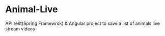 # Animal-Live
API rest(Spring Framewrok) &amp; Angular project to save a list of animals live stream videos
